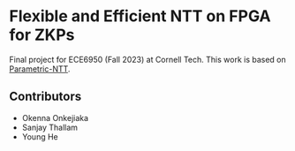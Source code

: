 # Flexible and Efficient NTT on FPGA for ZKPs
Final project for ECE6950 (Fall 2023) at Cornell Tech. This work is based on [Parametric-NTT](https://github.com/acmert/parametric-ntt).

## Contributors
- Okenna Onkejiaka
- Sanjay Thallam
- Young He
